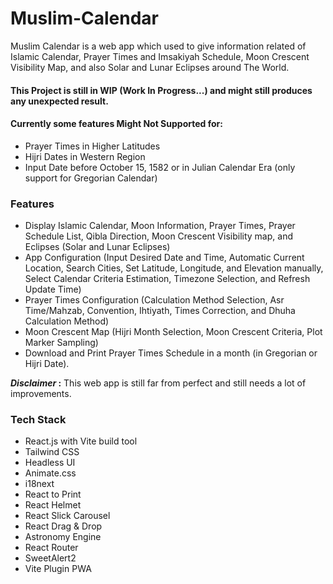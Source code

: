 # Muslim-Calendar
Muslim Calendar is a web app which used to give information related of Islamic Calendar, Prayer Times and Imsakiyah Schedule, Moon Crescent Visibility Map, and also Solar and Lunar Eclipses around The World.

#### This Project is still in WIP (Work In Progress...) and might still produces any unexpected result.
#### Currently some features Might Not Supported for:
- Prayer Times in Higher Latitudes
- Hijri Dates in Western Region
- Input Date before October 15, 1582 or in Julian Calendar Era (only support for Gregorian Calendar)

### Features
- Display Islamic Calendar, Moon Information, Prayer Times, Prayer Schedule List, Qibla Direction, Moon Crescent Visibility map, and Eclipses (Solar and Lunar Eclipses)
- App Configuration (Input Desired Date and Time, Automatic Current Location, Search Cities, Set Latitude, Longitude, and Elevation manually, Select Calendar Criteria Estimation, Timezone Selection, and Refresh Update Time)
- Prayer Times Configuration (Calculation Method Selection, Asr Time/Mahzab, Convention, Ihtiyath, Times Correction, and Dhuha Calculation Method)
- Moon Crescent Map (Hijri Month Selection, Moon Crescent Criteria, Plot Marker Sampling)
- Download and Print Prayer Times Schedule in a month (in Gregorian or Hijri Date).

<strong><i>Disclaimer</i> :</strong> This web app is still far from perfect and still needs a lot of improvements.

### Tech Stack
- React.js with Vite build tool
- Tailwind CSS
- Headless UI
- Animate.css
- i18next
- React to Print
- React Helmet
- React Slick Carousel
- React Drag & Drop
- Astronomy Engine
- React Router
- SweetAlert2
- Vite Plugin PWA

